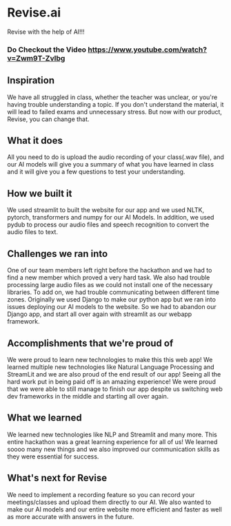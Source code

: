 # Revise.ai
Revise with the help of AI!!!
### Do Checkout the Video https://www.youtube.com/watch?v=Zwm9T-Zvlbg

## Inspiration
We have all struggled in class, whether the teacher was unclear, or you're having trouble understanding a topic. If you don't understand the material, it will lead to failed exams and unnecessary stress. But now with our product, Revise, you can change that.

## What it does
All you need to do is upload the audio recording of your class(.wav file), and our AI models will give you a summary of what you have learned in class and it will give you a few questions to test your understanding.

## How we built it
We used streamlit to built the website for our app and we used NLTK, pytorch, transformers and numpy for our AI Models. In addition, we used pydub to process our audio files and speech recognition to convert the audio files to text.

## Challenges we ran into
One of our team members left right before the hackathon and we had to find a new member which proved a very hard task. We also had trouble processing large audio files as we could not install one of the necessary libraries. To add on, we had trouble communicating between different time zones. Originally we used Django to make our python app but we ran into issues deploying our AI models to the website. So we had to abandon our Django app, and start all over again with streamlit as our webapp framework.

## Accomplishments that we're proud of
We were proud to learn new technologies to make this this web app! We learned multiple new technologies like Natural Language Processing and StreamLit and we are also proud of the end result of our app! Seeing all the hard work put in being paid off is an amazing experience! We were proud that we were able to still manage to finish our app despite us switching web dev frameworks in the middle and starting all over again. 

## What we learned
We learned new technologies like NLP and Streamlit and many more. This entire hackathon was a great learning experience for all of us! We learned soooo many new things and we also improved our communication skills as they were essential for success.

## What's next for Revise
We need to implement a recording feature so you can record your meetings/classes and upload them directly to our AI. We also wanted to make our AI models and our entire website more efficient and faster as well as more accurate with answers in the future.
